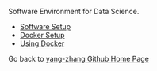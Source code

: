Software Environment for Data Science.
- [Software Setup](local_setup)
- [Docker Setup](docker_setup)
- [Using Docker](using_docker)

Go back to [yang-zhang Github Home Page](https://yang-zhang.github.io/)
